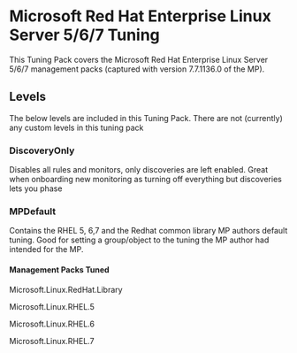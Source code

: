 # Microsoft Red Hat Enterprise Linux Server 5/6/7 Tuning
This Tuning Pack covers the Microsoft Red Hat Enterprise Linux Server 5/6/7 management packs (captured with version 7.7.1136.0 of the MP).

## Levels
The below levels are included in this Tuning Pack. There are not (currently) any custom levels in this tuning pack

### DiscoveryOnly
Disables all rules and monitors, only discoveries are left enabled. Great when onboarding new monitoring as turning off everything but discoveries lets you phase 

### MPDefault
Contains the RHEL 5, 6,7 and the Redhat common library MP authors default tuning. Good for setting a group/object to the tuning the MP author had intended for the MP.

#### Management Packs Tuned

Microsoft.Linux.RedHat.Library

Microsoft.Linux.RHEL.5

Microsoft.Linux.RHEL.6

Microsoft.Linux.RHEL.7
